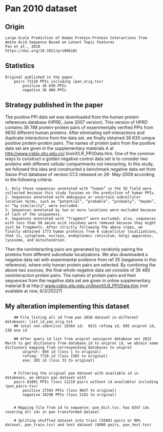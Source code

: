 # Pan 2010 dataset

## Origin
    
    Large-Scale Prediction of Human Protein-Protein Interactions from Amino Acid Sequence Based on Latent Topic Features
    Pan et al., 2010
    https://doi.org/10.1021/pr100618t

## Statistics
    
    Original published in the paper
        pairs 73110 PPIs including (pan_orig.tsv)
            positive 36 630 PPIs
            negative 36 480 PPIs


## Strategy published in the paper

The positive PPI data set was downloaded from the human protein references database (HPRD, June 2007 version). This version of HPRD contains 38 788 protein-protein pairs of experimentally verified PPIs from 9630 different human proteins. After eliminating self-interactions and duplicate interactions from the data set, we finally obtained 36 630 unique positive protein-protein pairs. The names of protein pairs from the positive data set are given in the supplementary materials A at http://www.csbio.sjtu.edu.cn/ bioinf/LR_PPI/Data.htm. One of the common ways to construct a golden negative control data set is to consider two proteins with different cellular compartments not interacting. In this study, we followed this idea and constructed a benchmark negative data set from Swiss-Prot database of version 57.3 released on 26- May-2009 according to the following criteria: 
    
    1. Only those sequences annotated with “human” in the ID field were collected because this study focuses on the prediction of human PPIs. 
    2. Sequences annotated with ambiguous or uncertain subcellular location terms, such as “potential”, “probable”, “probably”, “maybe”, or “by similarity”, were excluded. 
    3. Sequences annotated by two or more locations were excluded because of lack of the uniqueness. 
    4. Sequences annotated with “fragment” were excluded; also, sequences with less than 50 amino acid residues were removed because they might just be fragments. After strictly following the above steps, we finally obtained 1773 human proteins from 6 subcellular localizations, that is, cytoplasm, nucleus, endoplasmic reticulum, Golgi apparatus, lysosome, and mitochondrion. 
            
Then the noninteracting pairs are generated by randomly pairing the proteins from different subcellular localizations. We also downloaded a negative data set with experimental evidence from ref 35 (negatome in this reference), where only human protein pairs are selected. By combining the above two sources, the final whole negative data set consists of 36 480 noninteraction protein pairs. The names of protein pairs and their sequences from the negative data set are given in online supplementary material B at http:// www.csbio.sjtu.edu.cn/bioinf/LR_PPI/Data.htm (not available at now, 6/3/2022?)
    
## My alteration implementing this dataset


        ## File listing all id from pan 2010 dataset in different databases: list_id_pan_orig.txt
        ## total non-identical 10364 id:  9231 refseq id, 895 uniprot id, 238 ena id
        
        ## After query id list from uniprot swissprot database ver 2022 March to get dictionary from database_id to uniprot id, we obtain some dictionary mapping from corresponding databases to uniprot
            uniprot: 894 id (loss 1 to original)
            refseq: 7726 id (loss 1505 to original)
            ena: 205 id (loss 33 to original)
        

        # Filtering the original pan dataset with available id in databases, we obtain pan dataset with
        pairs 61891 PPIs (loss 11219 pairs without id available) including (pan_pairs.tsv)
            positive 27593 PPIs (loss 9037 to original)
            negative 34298 PPIs (loss 2182 to original)
        

        # Mapping file from id to sequence: pan_dict.tsv, has 8347 ids covering all ids in pan transformed dataset

        # Spliting shuffled dataset into train (55891 pairs or 90% dataset, pan_train.tsv) and test dataset (6000 pairs, pan_test.tsv)
